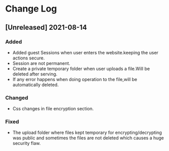 # Change Log

## [Unreleased] 2021-08-14
 
### Added
- Added guest Sessions when user enters the website.keeping the user actions secure.
- Session are not permanent.
- Create a private temporary folder when user uploads a file.Will be deleted after 
serving.
- If any error happens when doing operation to the file,will be automatically deleted.


 
### Changed
- Css changes in file encryption section.

 
### Fixed
- The upload folder where files kept temporary for encrypting/decrypting was public and sometimes the files are not deleted which causes a huge security flaw.
